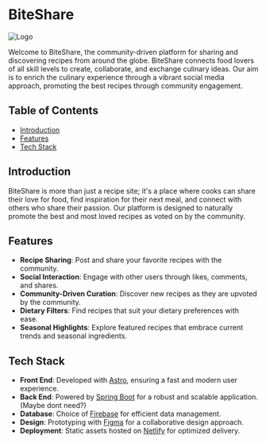 # BiteShare
![Logo](https://github.com/Sanmeet-EWU/github-teams-project-bid-team-404/assets/95836306/4b73fbe1-dd64-4f41-a0df-1101aad9cb8c)

Welcome to BiteShare, the community-driven platform for sharing and discovering recipes from around the globe. BiteShare connects food lovers of all skill levels to create, collaborate, and exchange culinary ideas. Our aim is to enrich the culinary experience through a vibrant social media approach, promoting the best recipes through community engagement.

## Table of Contents

- [Introduction](#introduction)
- [Features](#features)
- [Tech Stack](#tech-stack)

## Introduction

BiteShare is more than just a recipe site; it's a place where cooks can share their love for food, find inspiration for their next meal, and connect with others who share their passion. Our platform is designed to naturally promote the best and most loved recipes as voted on by the community.

## Features

- **Recipe Sharing**: Post and share your favorite recipes with the community.
- **Social Interaction**: Engage with other users through likes, comments, and shares.
- **Community-Driven Curation**: Discover new recipes as they are upvoted by the community.
- **Dietary Filters**: Find recipes that suit your dietary preferences with ease.
- **Seasonal Highlights**: Explore featured recipes that embrace current trends and seasonal ingredients.

## Tech Stack

- **Front End**: Developed with [Astro](https://astro.build/), ensuring a fast and modern user experience.
- **Back End**: Powered by [Spring Boot](https://spring.io/projects/spring-boot) for a robust and scalable application.(Maybe dont need?)
- **Database**: Choice of [Firebase](https://firebase.google.com/) for efficient data management.
- **Design**: Prototyping with [Figma](https://www.figma.com/) for a collaborative design approach.
- **Deployment**: Static assets hosted on [Netlify](https://www.netlify.com/) for optimized delivery.
